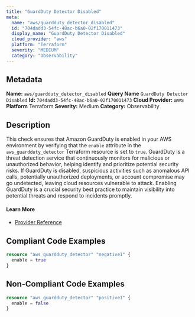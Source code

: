 ```yaml
---
title: "GuardDuty Detector Disabled"
meta:
  name: "aws/guardduty_detector_disabled"
  id: "704dadd3-54fc-48ac-b6a0-02f170011473"
  display_name: "GuardDuty Detector Disabled"
  cloud_provider: "aws"
  platform: "Terraform"
  severity: "MEDIUM"
  category: "Observability"
---
```

## Metadata
**Name:** `aws/guardduty_detector_disabled`
**Query Name** `GuardDuty Detector Disabled`
**Id:** `704dadd3-54fc-48ac-b6a0-02f170011473`
**Cloud Provider:** aws
**Platform** Terraform
**Severity:** Medium
**Category:** Observability
## Description
This check ensures that Amazon GuardDuty is enabled in your AWS environment by verifying that the `enable` attribute in the `aws_guardduty_detector` Terraform resource is set to `true`. GuardDuty is a threat detection service that continuously monitors for malicious or unauthorized behavior, helping identify and prioritize potential security risks. If GuardDuty is disabled, suspicious activities such as anomalous API calls, potentially unauthorized deployments, or account compromise may go undetected, leaving cloud resources vulnerable to attack. Enabling GuardDuty is a crucial security best practice to maintain visibility into potential threats and respond to incidents promptly.

#### Learn More

 - [Provider Reference](https://registry.terraform.io/providers/hashicorp/aws/latest/docs/resources/guardduty_detector#example-usage)


## Compliant Code Examples
```terraform
resource "aws_guardduty_detector" "negative1" {
  enable = true
}

```
## Non-Compliant Code Examples
```terraform
resource "aws_guardduty_detector" "positive1" {
  enable = false
}


```